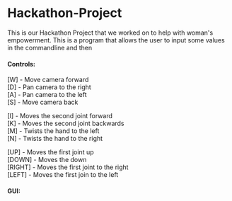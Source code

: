 # Hackathon-Project


This is our Hackathon Project that we worked on to help with woman's empowerment. 
This is a program that allows the user to input some values in the commandline and then  

<h4> Controls:</h4>
  
[W] - Move camera forward
  <br>
[D] - Pan camera to the right
  <br>
[A] - Pan camera to the left
  <br>
[S] - Move camera back 
  <br>
  
[I] - Moves the second joint forward
  <br>
[K] - Moves the second joint backwards
  <br>
[M] - Twists the hand to the left
  <br>
[N] - Twists the hand to the right
  
[UP] - Moves the first joint up
  <br>
[DOWN] - Moves the down
  <br>
[RIGHT] - Moves the first joint to the right
  <br>
[LEFT] - Moves the first join to the left

<h4> GUI:<h4>
    
  
